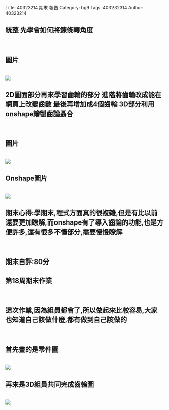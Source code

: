 Title: 40323214 期末 報告
Category: bg9
Tags: 403232314
Author: 40323214

<!-- PELICAN_END_SUMMARY -->

<h2>統整
先學會如何將鍊條轉角度</h2>
</br>
<h2>圖片</h2>
</br>
<img src="http://i.imgur.com/yf33Jow.png">

</br>
<h2>2D圖面部分再來學習齒輪的部分
進階將齒輪改成能在網頁上改變齒數
最後再增加成4個齒輪
3D部分利用onshape繪製齒論聶合 </h2>
</br>
<h2>圖片</h2>
</br>
<img src="http://i.imgur.com/MlgQjp6.png">

</br>
<h2>Onshape圖片</h2>
</br>
<img src="http://i.imgur.com/skTfJRw.png">



</br>
<h2>期末心得:學期末,程式方面真的很複雜,但是有比以前還要更加瞭解,而onshape有了導入齒論的功能,也是方便許多,還有很多不懂部分,需要慢慢瞭解</h2>

</br>

<h2>期末自評:80分</h2>

<h2>第18周期末作業</h2>
</br>
<h2>這次作業,因為組員都會了,所以做起來比較容易,大家也知道自己該做什麼,都有做到自己該做的</h2>
</br>
<h2>首先畫的是零件圖</h2>
</br>
<img src="http://i.imgur.com/iBmQ7Sd.png">
<h2>再來是3D組員共同完成齒輪圖</h2>
</br>
<img src="http://i.imgur.com/BB3LK7f.png">

</br>





